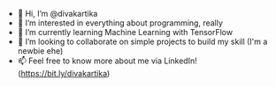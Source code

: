 - 👋 Hi, I’m @divakartika
- 👀 I’m interested in everything about programming, really
- 🌱 I’m currently learning Machine Learning with TensorFlow
- 💞️ I’m looking to collaborate on simple projects to build my skill (I'm a newbie ehe)
- 📫 Feel free to know more about me via LinkedIn! (https://bit.ly/divakartika)

<!---
divakartika/divakartika is a ✨ special ✨ repository because its `README.md` (this file) appears on your GitHub profile.
You can click the Preview link to take a look at your changes.
--->
